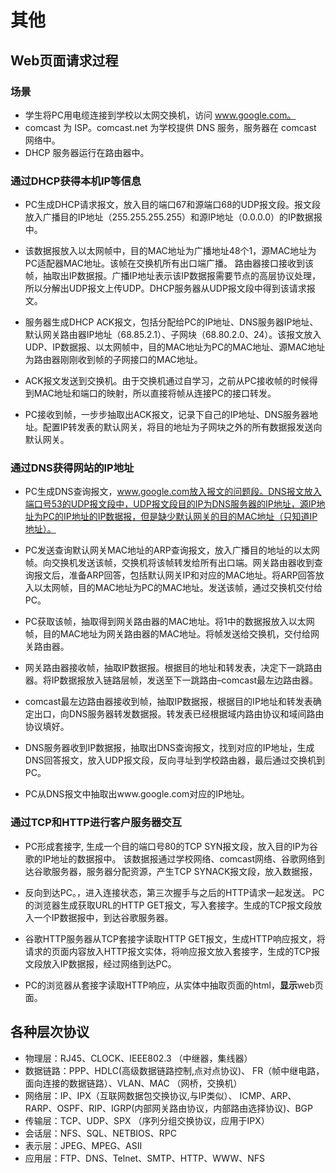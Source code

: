# 其他

## Web页面请求过程

### 场景

- 学生将PC用电缆连接到学校以太网交换机，访问 www.google.com。
- comcast 为 ISP。comcast.net 为学校提供 DNS 服务，服务器在 comcast 网络中。
- DHCP 服务器运行在路由器中。

### 通过DHCP获得本机IP等信息

- PC生成DHCP请求报文，放入目的端口67和源端口68的UDP报文段。报文段放入广播目的IP地址（255.255.255.255）和源IP地址（0.0.0.0）的IP数据报中。

- 该数据报放入以太网帧中，目的MAC地址为广播地址48个1，源MAC地址为PC适配器MAC地址。该帧在交换机所有出口端广播。
路由器接口接收到该帧，抽取出IP数据报。广播IP地址表示该IP数据报需要节点的高层协议处理，所以分解出UDP报文上传UDP。DHCP服务器从UDP报文段中得到该请求报文。

- 服务器生成DHCP ACK报文，包括分配给PC的IP地址、DNS服务器IP地址、默认网关路由器IP地址（68.85.2.1）、子网块（68.80.2.0、24）。该报文放入UDP、IP数据报、以太网帧中，目的MAC地址为PC的MAC地址、源MAC地址为路由器刚刚收到帧的子网接口的MAC地址。

- ACK报文发送到交换机。由于交换机通过自学习，之前从PC接收帧的时候得到MAC地址和端口的映射，所以直接将帧从连接PC的接口转发。

- PC接收到帧，一步步抽取出ACK报文，记录下自己的IP地址、DNS服务器地址。配置IP转发表的默认网关，将目的地址为子网块之外的所有数据报发送向默认网关。

### 通过DNS获得网站的IP地址

- PC生成DNS查询报文，www.google.com放入报文的问题段。DNS报文放入端口号53的UDP报文段中，UDP报文段目的IP为DNS服务器的IP地址，源IP地址为PC的IP地址的IP数据报，但是缺少默认网关的目的MAC地址（只知道IP地址）。

- PC发送查询默认网关MAC地址的ARP查询报文，放入广播目的地址的以太网帧。向交换机发送该帧，交换机将该帧转发给所有出口端。网关路由器收到查询报文后，准备ARP回答，包括默认网关IP和对应的MAC地址。将ARP回答放入以太网帧，目的MAC地址为PC的MAC地址。发送该帧，通过交换机交付给PC。

- PC获取该帧，抽取得到网关路由器的MAC地址。将1中的数据报放入以太网帧，目的MAC地址为网关路由器的MAC地址。将帧发送给交换机，交付给网关路由器。

- 网关路由器接收帧，抽取IP数据报。根据目的地址和转发表，决定下一跳路由器。将IP数据报放入链路层帧，发送至下一跳路由–comcast最左边路由器。

- comcast最左边路由器接收到帧，抽取IP数据报，根据目的IP地址和转发表确定出口，向DNS服务器转发数据报。转发表已经根据域内路由协议和域间路由协议填好。

- DNS服务器收到IP数据报，抽取出DNS查询报文，找到对应的IP地址，生成DNS回答报文，放入UDP报文段，反向寻址到学校路由器，最后通过交换机到PC。

- PC从DNS报文中抽取出www.google.com对应的IP地址。

### 通过TCP和HTTP进行客户服务器交互

- PC形成套接字, 生成一个目的端口号80的TCP SYN报文段，放入目的IP为谷歌的IP地址的数据报中。
该数据报通过学校网络、comcast网络、谷歌网络到达谷歌服务器，服务器分配资源，产生TCP SYNACK报文段，放入数据报，

- 反向到达PC。，进入连接状态，第三次握手与之后的HTTP请求一起发送。
PC的浏览器生成获取URL的HTTP GET报文，写入套接字。生成的TCP报文段放入一个IP数据报中，到达谷歌服务器。


- 谷歌HTTP服务器从TCP套接字读取HTTP GET报文，生成HTTP响应报文，将请求的页面内容放入HTTP报文实体，将响应报文放入套接字，生成的TCP报文段放入IP数据报，经过网络到达PC。

- PC的浏览器从套接字读取HTTP响应，从实体中抽取页面的html，**显示**web页面。


## 各种层次协议

-  物理层：RJ45、CLOCK、IEEE802.3 （中继器，集线器）
-  数据链路：PPP、HDLC(高级数据链路控制,点对点协议)、 FR（帧中继电路，面向连接的数据链路）、VLAN、MAC （网桥，交换机）
-  网络层：IP、IPX（互联网数据包交换协议,与IP类似）、 ICMP、ARP、RARP、OSPF、RIP、IGRP(内部网关路由协议，内部路由选择协议)、BGP
-  传输层：TCP、UDP、SPX （序列分组交换协议，应用于IPX）
-  会话层：NFS、SQL、NETBIOS、RPC
-  表示层：JPEG、MPEG、ASII
-  应用层：FTP、DNS、Telnet、SMTP、HTTP、WWW、NFS

